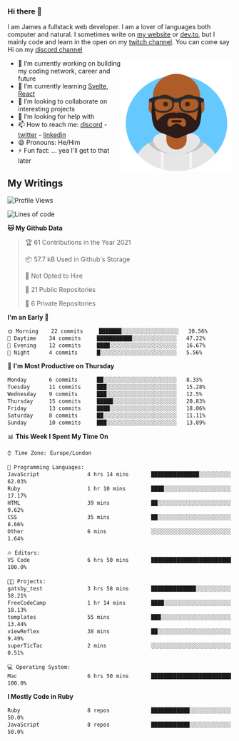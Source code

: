 ### Hi there 👋

I am James a fullstack web developer. I am a lover of languages both computer and natural. I sometimes write on [my website](https://jdhall.dev) or [dev.to](https://dev.to/zefur), but I mainly code and learn in the open on my [twitch channel](https://www.twitch.com/jozuhito). You can come say Hi on my [discord channel](https://discord.gg/sWEHvsBw)



<img align="right" height="250" width="250"  src="/assets/avataaars.png" />


- 🔭 I’m currently working on building my coding network, career and future
- 🌱 I’m currently learning [Svelte](https://svelte.dev), [React](https://reactjs.org)
- 👯 I’m looking to collaborate on interesting projects
- 🤔 I’m looking for help with 
- 📫 How to reach me: [discord](https://discord.gg/sWEHvsBw)
                      - [twitter](twitter.com/zefur)
                      - [linkedin](https://linkedin.com/in/j-d-hall)
- 😄 Pronouns: He/Him
- ⚡ Fun fact: ... yea I'll get to that later

## My Writings 
<!-- BLOG-POST-LIST:START -->
<!-- BLOG-POST-LIST:END -->

<!--START_SECTION:waka-->
![Profile Views](http://img.shields.io/badge/Profile%20Views-387-blue)

![Lines of code](https://img.shields.io/badge/From%20Hello%20World%20I%27ve%20Written-71711%20lines%20of%20code-blue)

**🐱 My Github Data** 

> 🏆 61 Contributions in the Year 2021
 > 
> 📦 57.7 kB Used in Github's Storage 
 > 
> 🚫 Not Opted to Hire
 > 
> 📜 21 Public Repositories 
 > 
> 🔑 6 Private Repositories  
 > 
**I'm an Early 🐤** 

```text
🌞 Morning    22 commits     ███████░░░░░░░░░░░░░░░░░░   30.56% 
🌆 Daytime    34 commits     ███████████░░░░░░░░░░░░░░   47.22% 
🌃 Evening    12 commits     ████░░░░░░░░░░░░░░░░░░░░░   16.67% 
🌙 Night      4 commits      █░░░░░░░░░░░░░░░░░░░░░░░░   5.56%

```
📅 **I'm Most Productive on Thursday** 

```text
Monday       6 commits      ██░░░░░░░░░░░░░░░░░░░░░░░   8.33% 
Tuesday      11 commits     ███░░░░░░░░░░░░░░░░░░░░░░   15.28% 
Wednesday    9 commits      ███░░░░░░░░░░░░░░░░░░░░░░   12.5% 
Thursday     15 commits     █████░░░░░░░░░░░░░░░░░░░░   20.83% 
Friday       13 commits     ████░░░░░░░░░░░░░░░░░░░░░   18.06% 
Saturday     8 commits      ██░░░░░░░░░░░░░░░░░░░░░░░   11.11% 
Sunday       10 commits     ███░░░░░░░░░░░░░░░░░░░░░░   13.89%

```


📊 **This Week I Spent My Time On** 

```text
⌚︎ Time Zone: Europe/London

💬 Programming Languages: 
JavaScript               4 hrs 14 mins       ███████████████░░░░░░░░░░   62.03% 
Ruby                     1 hr 10 mins        ████░░░░░░░░░░░░░░░░░░░░░   17.17% 
HTML                     39 mins             ██░░░░░░░░░░░░░░░░░░░░░░░   9.62% 
CSS                      35 mins             ██░░░░░░░░░░░░░░░░░░░░░░░   8.66% 
Other                    6 mins              ░░░░░░░░░░░░░░░░░░░░░░░░░   1.64%

🔥 Editors: 
VS Code                  6 hrs 50 mins       █████████████████████████   100.0%

🐱‍💻 Projects: 
gatsby_test              3 hrs 58 mins       ██████████████░░░░░░░░░░░   58.21% 
FreeCodeCamp             1 hr 14 mins        ████░░░░░░░░░░░░░░░░░░░░░   18.13% 
templates                55 mins             ███░░░░░░░░░░░░░░░░░░░░░░   13.44% 
viewReflex               38 mins             ██░░░░░░░░░░░░░░░░░░░░░░░   9.49% 
superTicTac              2 mins              ░░░░░░░░░░░░░░░░░░░░░░░░░   0.51%

💻 Operating System: 
Mac                      6 hrs 50 mins       █████████████████████████   100.0%

```

**I Mostly Code in Ruby** 

```text
Ruby                     8 repos             ████████████░░░░░░░░░░░░░   50.0% 
JavaScript               8 repos             ████████████░░░░░░░░░░░░░   50.0%

```

<!--END_SECTION:waka-->
